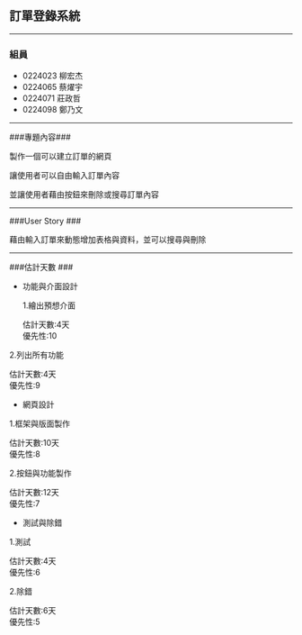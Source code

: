 ## 訂單登錄系統 ##

----------

### 組員 ###

- 0224023 柳宏杰
- 0224065 蔡燿宇
- 0224071 莊政哲
- 0224098 鄭乃文


----------
###專題內容###

製作一個可以建立訂單的網頁

讓使用者可以自由輸入訂單內容

並讓使用者藉由按鈕來刪除或搜尋訂單內容

----------
###User Story ###

藉由輸入訂單來動態增加表格與資料，並可以搜尋與刪除

----------
###估計天數 ###

- 功能與介面設計

  1.繪出預想介面  

    估計天數:4天  
    優先性:10


2.列出所有功能

估計天數:4天  
優先性:9



- 網頁設計

1.框架與版面製作

估計天數:10天  
優先性:8
  
  
2.按鈕與功能製作

估計天數:12天  
優先性:7



- 測試與除錯

1.測試

估計天數:4天  
優先性:6
  
  
2.除錯

估計天數:6天  
優先性:5
